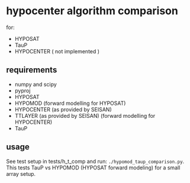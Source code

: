# hypocenter algorithm comparison

for:

- HYPOSAT
- TauP
- HYPOCENTER ( not implemented )

## requirements

- numpy and scipy
- pyproj
- HYPOSAT
- HYPOMOD     (forward modelling for HYPOSAT)
- HYPOCENTER  (as provided by SEISAN)
- TTLAYER     (as provided by SEISAN) (forward modelling for HYPOCENTER)
- TauP

## usage

See test setup in tests/h_t_comp and run: `./hypomod_taup_comparison.py`. This
tests TauP vs HYPOMOD (HYPOSAT forward modeling) for a small array setup.


